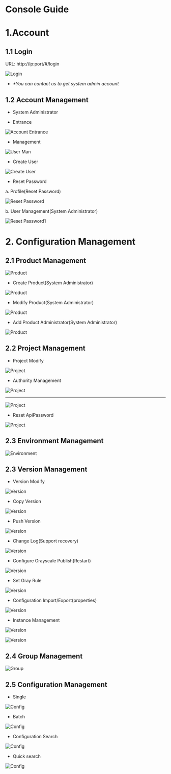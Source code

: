 # Console Guide

# 1.Account

## 1.1 Login

URL: http://ip:port/#/login

![Login](/brcc/login_en.png "Login")

- *\*You can contact us to get system admin account*

## 1.2 Account Management

- System Administrator
  
- Entrance
  
![Account Entrance](/brcc/account-entry_en.png)

- Management

![User Man](/brcc/account-list_en.png)

- Create User

![Create User](/brcc/account-create_en.png)

- Reset Password

a. Profile(Reset Password)

![Reset Password](/brcc/rest-pwd-1_en.png)

b. User Management(System Administrator)

![Reset Password1](/brcc/rest-pwd-2_en.png)


# 2. Configuration Management

## 2.1 Product Management
  
![Product](/brcc/product_entry_en.png)

- Create Product(System Administrator)
  
![Product](/brcc/product_create_en.png)

- Modify Product(System Administrator)
 
![Product](/brcc/product_update_en.png)

- Add Product Administrator(System Administrator)

![Product](/brcc/product-member_en.png)

## 2.2 Project Management

- Project Modify

![Project](/brcc/project-manage_en.png)


- Authority Management

![Project](/brcc/project-member-entry_en.png)

---

![Project](/brcc/project-member-edit_en.png)

- Reset ApiPassword

![Project](/brcc/reset-apipassword.png)


## 2.3 Environment Management

![Environment](/brcc/environment_en.png)

## 2.3 Version Management

- Version Modify

![Version](/brcc/version-list_en.png)


- Copy Version

![Version](/brcc/version-copy_en.png)

- Push Version

![Version](/brcc/version-push_en.png)

- Change Log(Support recovery)

![Version](/brcc/version-change-log_en.png)

- Configure Grayscale Publish(Restart)

![Version](/brcc/gray-version_en.png)

- Set Gray Rule
  
![Version](/brcc/gray-rule_en.png)

- Configuration Import/Export(properties)

![Version](/brcc/import-export_en.png)

- Instance Management

![Version](/brcc/brcc-install-manage-enter_en.png)

![Version](/brcc/brcc-instance_en.png)

## 2.4 Group Management

![Group](/brcc/group-list_en.png)

## 2.5 Configuration Management

- Single

![Config](/brcc/config-single_en.png)

- Batch

![Config](/brcc/config-batch_en.png)

- Configuration Search
  
![Config](/brcc/config-search_en.png)

- Quick search

![Config](/brcc/quick-navigation_en.png)
